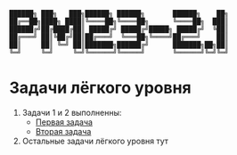 ```
██████╗ ███╗   ███╗██████╗ ██████╗       ██████╗    ██╗
██╔══██╗████╗ ████║╚════██╗╚════██╗      ╚════██╗  ███║
██████╔╝██╔████╔██║ █████╔╝ █████╔╝█████╗ █████╔╝  ╚██║
██╔═══╝ ██║╚██╔╝██║██╔═══╝  ╚═══██╗╚════╝██╔═══╝    ██║
██║     ██║ ╚═╝ ██║███████╗██████╔╝      ███████╗██╗██║
╚═╝     ╚═╝     ╚═╝╚══════╝╚═════╝       ╚══════╝╚═╝╚═╝
```
# Задачи лёгкого уровня
1. Задачи 1 и 2 выполненны:
    - [Первая задача](https://github.com/PM23-2-1/first_task)
    - [Вторая задача](https://github.com/PM23-2-1/second_task)
2. Остальные задачи лёгкого уровня тут

